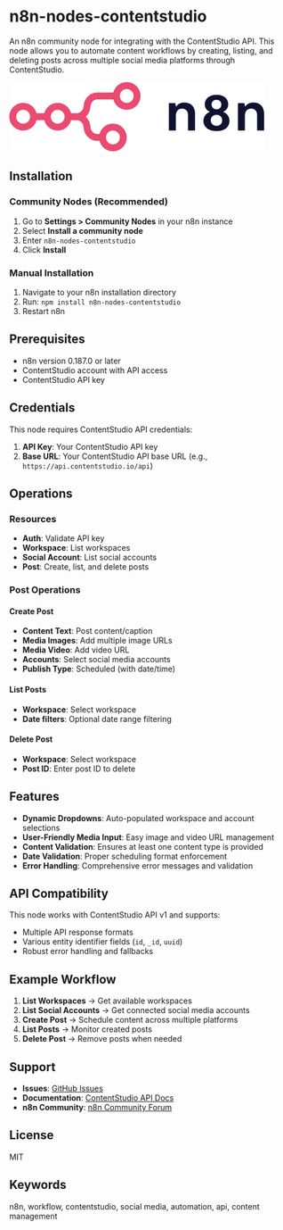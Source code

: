 # n8n-nodes-contentstudio

An n8n community node for integrating with the ContentStudio API. This node allows you to automate content workflows by creating, listing, and deleting posts across multiple social media platforms through ContentStudio.

![n8n.io - Workflow Automation](https://raw.githubusercontent.com/n8n-io/n8n/master/assets/n8n-logo.png)

## Installation

### Community Nodes (Recommended)

1. Go to **Settings > Community Nodes** in your n8n instance
2. Select **Install a community node**
3. Enter `n8n-nodes-contentstudio`
4. Click **Install**

### Manual Installation

1. Navigate to your n8n installation directory
2. Run: `npm install n8n-nodes-contentstudio`
3. Restart n8n

## Prerequisites

- n8n version 0.187.0 or later
- ContentStudio account with API access
- ContentStudio API key

## Credentials

This node requires ContentStudio API credentials:

1. **API Key**: Your ContentStudio API key
2. **Base URL**: Your ContentStudio API base URL (e.g., `https://api.contentstudio.io/api`)

## Operations

### Resources

- **Auth**: Validate API key
- **Workspace**: List workspaces
- **Social Account**: List social accounts
- **Post**: Create, list, and delete posts

### Post Operations

#### Create Post
- **Content Text**: Post content/caption
- **Media Images**: Add multiple image URLs
- **Media Video**: Add video URL
- **Accounts**: Select social media accounts
- **Publish Type**: Scheduled (with date/time)

#### List Posts
- **Workspace**: Select workspace
- **Date filters**: Optional date range filtering

#### Delete Post
- **Workspace**: Select workspace
- **Post ID**: Enter post ID to delete

## Features

- **Dynamic Dropdowns**: Auto-populated workspace and account selections
- **User-Friendly Media Input**: Easy image and video URL management
- **Content Validation**: Ensures at least one content type is provided
- **Date Validation**: Proper scheduling format enforcement
- **Error Handling**: Comprehensive error messages and validation

## API Compatibility

This node works with ContentStudio API v1 and supports:
- Multiple API response formats
- Various entity identifier fields (`id`, `_id`, `uuid`)
- Robust error handling and fallbacks

## Example Workflow

1. **List Workspaces** → Get available workspaces
2. **List Social Accounts** → Get connected social media accounts
3. **Create Post** → Schedule content across multiple platforms
4. **List Posts** → Monitor created posts
5. **Delete Post** → Remove posts when needed

## Support

- **Issues**: [GitHub Issues](https://github.com/contentstudio/n8n-nodes-contentstudio/issues)
- **Documentation**: [ContentStudio API Docs](https://docs.contentstudio.io/)
- **n8n Community**: [n8n Community Forum](https://community.n8n.io/)

## License

MIT

## Keywords

n8n, workflow, contentstudio, social media, automation, api, content management
